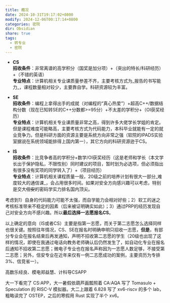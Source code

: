```yaml
---
title: 概况
date: 2024-10-31T19:17:02+0800
modify: 2024-12-06T00:17:14+0800
categories: 密院
dir: Obsidian
share: true
tags:
  - 转专业
  - 密院
---
```


- **CS**  
    **招收条件**：非常离谱的高学积分（国奖是加分项）+（突出的特长/科研经历）+（不错的英语）  
    **专业特点**：计算机相关专业课质量参差不齐，主要考核方式为_报告的书写能力_，课程数量相对较少，主要靠自学。科研资源较为丰富。
    
- **SE**  
    **招收条件**：编程上拿得出手的成就（对编程的“真心热爱”）+超高C++/数据结构分数（现在已知转SE的C++分数都>=95分）+不太差的学积分+（OI获奖经历）  
    **专业特点**：计算机相关专业课质量非常之高，得到许多大佬学长学姐的肯定。但是课程难度可能略高，主要考核方式为代码能力，本科毕业就能有一定的就业竞争力。但是科研方面的资源主要是系统方向非常之强（软院的IPADS实验室据说在系统领域能排得上国内第一），其它方向的科研资源逊于CS。
    
- **IS**  
    **招收条件**：比竞争者高的学积分+数学/OI获奖经历（这是老师和学长（本文学长出于保护隐私，不限性别）同时建议的项目，暂时划为必选项，但必须指出有很多没有奖项的同学转入了）+（项目经历）  
    **专业特点**：计算机相关课程质量一般，20级之前的培养计划有很大一部分_难度较大的通信课_，会占用很多时间。如果对安全方向感兴趣可以考虑，特别是交大~~信安~~的密码学实力排名国内顶尖。

考虑到1）自身的代码能力可能不太强，而自学能力会相对好些；2）软工的迷之考核标准带来不稳定的因素（后来被证明确实如此）；3）通过PRP的经历发现自己对安全方向不感兴趣。所以**最后选择一志愿报名CS**。

以上确定的意向（IS或者CS）主要是指第一志愿，而关于第二志愿怎么选择同样也很关键。按照往年情况，CS、SE在报名时明确申明只招收一志愿，**但是**，有部分专业会在报名结束后再发通知，声明不招收第二志愿的学生（20级也出现了这样的情况，即使在我通过电话向教务老师确认后仍然发生了，如自动化专业在报名后通知不招收第二志愿；微电子专业也在报名声称因为一志愿人数足够，不接受第二志愿；另外，信安专业在近年来仅有一例二志愿成功的案例，主要资历为专排3%、信竞省一）。

高数乐经良、模电郑益慧、计科导CSAPP

大一下看完了 CS:APP，大一暑假依葫芦画瓢照着 CA:AQA 写了 Tomasulo + Speculation 的 RISC-V 模拟器。大二上跟着 6.828 写了 xv6-riscv 的多个 lab，粗略读完了 OSTEP，之后的寒假用 Rust 实现了半个 xv6。